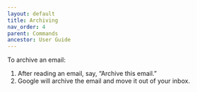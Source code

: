 ```yaml
---
layout: default
title: Archiving
nav_order: 4
parent: Commands
ancestor: User Guide
---
```

To archive an email:

1. After reading an email, say, “Archive this email.”
2. Google will archive the email and move it out of your inbox.
